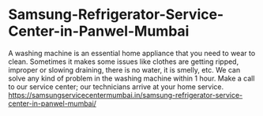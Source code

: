 # Samsung-Refrigerator-Service-Center-in-Panwel-Mumbai
A washing machine is an essential home appliance that you need to wear to clean. Sometimes it makes some issues like clothes are getting ripped, improper or slowing draining, there is no water, it is smelly, etc. We can solve any kind of problem in the washing machine within 1 hour. Make a call to our service center; our technicians arrive at your home service. https://samsungservicecentermumbai.in/samsung-refrigerator-service-center-in-panwel-mumbai/
